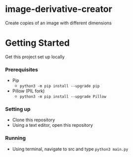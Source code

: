 # image-derivative-creator
Create copies of an image with different dimensions
# Getting Started
Get this project set up locally
### Prerequisites
* Pip
  * `python3 -m pip install --upgrade pip`
* Pillow (PIL fork)
  * `python3 -m pip install --upgrade Pillow`
### Setting up
* Clone this repository
* Using a text editor, open this repository
### Running
* Using terminal, navigate to src and type `python3 main.py`
